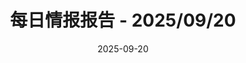 ---
title: '每日情报报告 - 2025/09/20'
date: '2025-09-20'
data:
  - title: "Community discussion on AI ethics"
    content: "A heated debate on Hacker News regarding the ethical implications of recent AI advancements."
    link: "https://example.com/test-link5"
    publishDate: "2025-09-20 15:30:00"
    points: 480
    source: "HackerNews"
    extra: ""
---